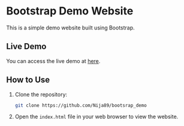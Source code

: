 # Bootstrap Demo Website

This is a simple demo website built using Bootstrap.

## Live Demo

You can access the live demo at [here](<https://nija89.github.io/bootsrap_demo/>).

## How to Use

1. Clone the repository:
    ```sh
    git clone https://github.com/Nija89/bootsrap_demo
    ```

2. Open the `index.html` file in your web browser to view the website.
